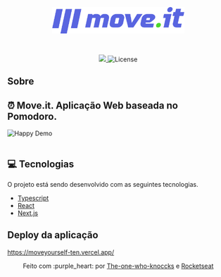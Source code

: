 <p align="center">
   <img src="public/logo-full.svg" alt="Move It" width="300"/>
</p>
 
<br/>
<p align="center">

  <a aria-label="Completed" href="https://nextlevelweek.com/episodios/react/1/edicao/4">
    <img src="https://img.shields.io/badge/Move.It-NLW 4-5965e0?logo=data:image/png;base64,iVBORw0KGgoAAAANSUhEUgAAABAAAAAQCAMAAAAoLQ9TAAAALVBMVEVHcExxWsF0XMJzXMJxWcFsUsD///9jRrzY0u6Xh9Gsn9n39fyMecy0qd2bjNJWBT0WAAAABHRSTlMA2Do606wF2QAAAGlJREFUGJVdj1cWwCAIBLEsRU3uf9xobDH8+GZwUYi8i6ucJwrxKE+7D0G9Q4vlYqtmCSjndr4CgCgzlyFgfKfKCVO0LrPKjmiqMxGXkJwNnXskqWG+1oSM+BSwD8f29YLNjvx/OQrn+g99oQSoNmt3PgAAAABJRU5ErkJggg=="></img>
  </a> 

  <img alt="License" src="https://img.shields.io/badge/license-MIT-5965e0">

</p>   


## Sobre

## :alarm_clock: Move.it. Aplicação Web baseada no Pomodoro.

<div>
  <img src="https://ik.imagekit.io/hld13bjzb1/Peek_2021-02-28_18-37_GMNApHpXG.gif" alt="Happy Demo" heigth="450">
</div>
<br/>

   
## :computer: Tecnologias
O projeto está sendo desenvolvido com as seguintes tecnologias.

* [Typescript](https://www.typescriptlang.org/)
* [React](https://reactjs.org/)
* [Next.js](https://nextjs.org/) 
 

## Deploy da aplicação

https://moveyourself-ten.vercel.app/


 
<div align="center">
Feito com :purple_heart: por
    <a href="https://github.com/the-one-who-knoccks">The-one-who-knoccks</a> e
    <a href="https://github.com/Rocketseat">
      Rocketseat
    </a>
  </sub>
</div>
